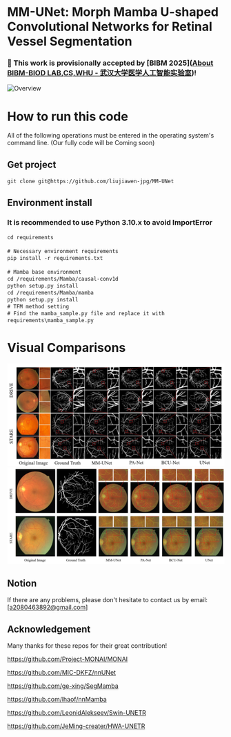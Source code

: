 # MM-UNet: Morph Mamba U-shaped Convolutional Networks for Retinal Vessel Segmentation


### 🎉 This work is provisionally accepted by [BIBM 2025]([About BIBM-BIOD LAB,CS,WHU - 武汉大学医学人工智能实验室](https://biod.whu.edu.cn/bibm2025/))!

![Overview](img/Overview.jpg)




# How to run this code

All of the following operations must be entered in the operating system's command line. (Our fully code will be Coming soon)

## Get project

```
git clone git@https://github.com/liujiawen-jpg/MM-UNet
```

## Environment install

### It is recommended to use Python 3.10.x to avoid ImportError

```
cd requirements

# Necessary environment requirements
pip install -r requirements.txt

# Mamba base environment
cd /requirements/Mamba/causal-conv1d
python setup.py install
cd /requirements/Mamba/mamba
python setup.py install
# TFM method setting
# Find the mamba_sample.py file and replace it with requirements\mamba_sample.py
```



# Visual Comparisons 

![Visual1](img/VS.jpg)
![Visual2](img/ER.jpg)

## Notion

If there are any problems, please don't hesitate to contact us by email: [a2080463892@gmail.com]

## Acknowledgement

Many thanks for these repos for their great contribution!

https://github.com/Project-MONAI/MONAI

https://github.com/MIC-DKFZ/nnUNet

https://github.com/ge-xing/SegMamba

https://github.com/lhaof/nnMamba

https://github.com/LeonidAlekseev/Swin-UNETR

https://github.com/JeMing-creater/HWA-UNETR
